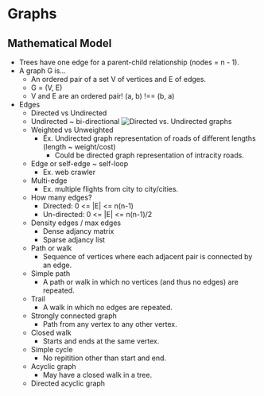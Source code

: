 # Graphs
## Mathematical Model
- Trees have one edge for a parent-child relationship (nodes = n - 1).
- A graph G is...
    - An ordered pair of a set V of vertices and E of edges.
    - G = (V, E)
    - V and E are an ordered pair! (a, b) !== (b, a)
- Edges
    - Directed vs Undirected
    - Undirected ~ bi-directional
![Directed vs. Undirected graphs](/home/adeel/Documents/app_academy/algorithm_projects/notes/images)
    - Weighted vs Unweighted 
        - Ex. Undirected graph representation of roads of different lengths (length ~ weight/cost)
            - Could be directed graph representation of intracity roads.
    - Edge or self-edge ~ self-loop
        - Ex. web crawler
    - Multi-edge
        - Ex. multiple flights from city to city/cities.
    - How many edges?
        - Directed: 0 <= |E| <= n(n-1)
        - Un-directed: 0 <= |E| <= n(n-1)/2
    - Density edges / max edges
        - Dense adjancy matrix
        - Sparse adjancy list
    - Path or walk
        - Sequence of vertices where each adjacent pair is connected by an edge.
    - Simple path
        - A path or walk in which no vertices (and thus no edges) are repeated.
    - Trail
        - A walk in which no edges are repeated.
    - Strongly connected graph
        - Path from any vertex to any other vertex.
    - Closed walk
        - Starts and ends at the same vertex.
    - Simple cycle
        - No repitition other than start and end.
    - Acyclic graph
        - May have a closed walk in a tree.
    - Directed acyclic graph
